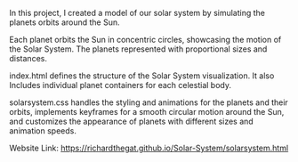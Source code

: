 In this project, I created a model of our solar system by simulating the planets orbits around the Sun.

Each planet orbits the Sun in concentric circles, showcasing the motion of the Solar System. The planets represented with proportional sizes and distances.

index.html defines the structure of the Solar System visualization. It also Includes individual planet containers for each celestial body.

solarsystem.css handles the styling and animations for the planets and their orbits, implements keyframes for a smooth circular motion around the Sun, and 
customizes the appearance of planets with different sizes and animation speeds.


Website Link: https://richardthegat.github.io/Solar-System/solarsystem.html
